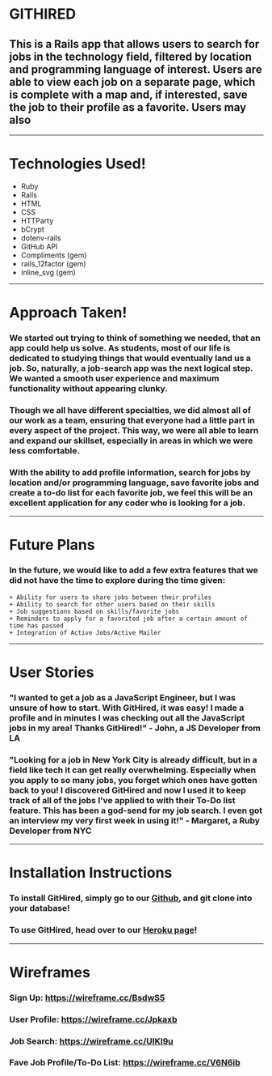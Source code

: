 # GITHIRED

## This is a Rails app that allows users to search for jobs in the technology field, filtered by location and programming language of interest. Users are able to view each job on a separate page, which is complete with a map and, if interested, save the job to their profile as a favorite. Users may also 

---

# Technologies Used!

  + Ruby
  + Rails
  + HTML
  + CSS
  + HTTParty
  + bCrypt
  + dotenv-rails
  + GitHub API
  + Compliments (gem)
  + rails_12factor (gem)
  + inline_svg (gem)

---

# Approach Taken!

### We started out trying to think of something we needed, that an app could help us solve. As students, most of our life is dedicated to studying things that would eventually land us a job. So, naturally, a job-search app was the next logical step. We wanted a smooth user experience and maximum functionality without appearing clunky. 

### Though we all have different specialties, we did almost all of our work as a team, ensuring that everyone had a little part in every aspect of the project. This way, we were all able to learn and expand our skillset, especially in areas in which we were less comfortable.

### With the ability to add profile information, search for jobs by location and/or programming language, save favorite jobs and create a to-do list for each favorite job, we feel this will be an excellent application for any coder who is looking for a job.

---

# Future Plans

### In the future, we would like to add a few extra features that we did not have the time to explore during the time given:

	+ Ability for users to share jobs between their profiles 
	+ Ability to search for other users based on their skills
	+ Job suggestions based on skills/favorite jobs
	+ Reminders to apply for a favorited job after a certain amount of time has passed
	+ Integration of Active Jobs/Active Mailer

---

# User Stories

### "I wanted to get a job as a JavaScript Engineer, but I was unsure of how to start. With GitHired, it was easy! I made a profile and in minutes I was checking out all the JavaScript jobs in my area! Thanks GitHired!" - John, a JS Developer from LA

### "Looking for a job in New York City is already difficult, but in a field like tech it can get really overwhelming. Especially when you apply to so many jobs, you forget which ones have gotten back to you! I discovered GitHired and now I used it to keep track of all of the jobs I've applied to with their To-Do list feature. This has been a god-send for my job search. I even got an interview my very first week in using it!" - Margaret, a Ruby Developer from NYC

---

# Installation Instructions

### To install GitHired, simply go to our [Github](https://git.generalassemb.ly/Jubeccodd/GitHired), and git clone into your database!

### To use GitHired, head over to our [Heroku page](https://git-hired-app.herokuapp.com)!

---

# Wireframes

### Sign Up: https://wireframe.cc/BsdwS5
### User Profile: https://wireframe.cc/Jpkaxb
### Job Search: https://wireframe.cc/UlKI9u
### Fave Job Profile/To-Do List: https://wireframe.cc/V6N6ib

